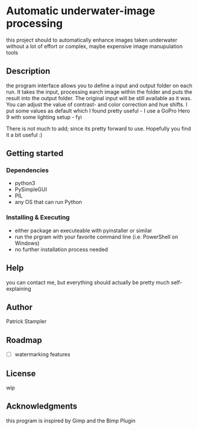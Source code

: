 # Automatic underwater-image processing
this project should to automatically enhance images taken underwater without a lot of effort or complex, maybe expensive image manupulation tools

## Description
the program interface allows you to define a input and output folder on each run. It takes the input, processing earch image within the folder and puts the result into the output folder. The original input will be still available as it was. You can adjust the value of contrast- and color correction and hue shifts.
I put some values as default which I found pretty useful - I use a GoPro Hero 9 with some lighting setup - fyi

There is not much to add; since its pretty forward to use. Hopefully you find it a bit useful :)

## Getting started
### Dependencies
 - python3
 - PySimpleGUI
 - PIL
 - any OS that can run Python

### Installing & Executing
  - either package an executeable with pyinstaller or similar
  - run the prgram with your favorite command line (i.e. PowerShell on Windows)
  - no further installation process needed

## Help
you can contact me, but everything should actually be pretty much self-explaining

## Author
Patrick Stampler

## Roadmap
- [ ] watermarking features

## License
wip

## Acknowledgments
this program is inspired by Gimp and the Bimp Plugin
